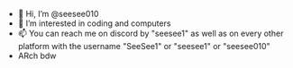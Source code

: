 - 👋 Hi, I’m @seesee010
- 👀 I’m interested in coding and computers
- 📫 You can reach me on discord by "seesee1" as well as on every other platform with the username "SeeSee1" or "seesee1" or "seesee010"
- ARch bdw

<!---
seesee010/seesee010 is a ✨ special ✨ repository because its `README.md` (this file) appears on your GitHub profile.
You can click the Preview link to take a look at your changes.
--->
